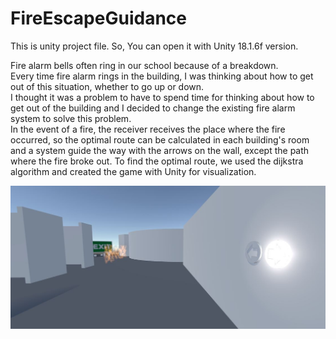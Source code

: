 # FireEscapeGuidance

This is unity project file. So, You can open it with Unity 18.1.6f version.

Fire alarm bells often ring in our school because of a breakdown.<br />
Every time fire alarm rings in the building, I was thinking about how to get out of this situation, whether to go up or down. <br />
I thought it was a problem to have to spend time for thinking about how to get out of the building and I decided to change the existing fire alarm system to solve this problem.<br />
In the event of a fire, the receiver receives the place where the fire occurred, so the optimal route can be calculated in each building's room and a system guide the way with the arrows on the wall, except the path where the fire broke out. To find the optimal route, we used the dijkstra algorithm and created the game with Unity for visualization.<br />

<img class="fit image" src="/images/FireEscapeGuidance.JPG"/>
